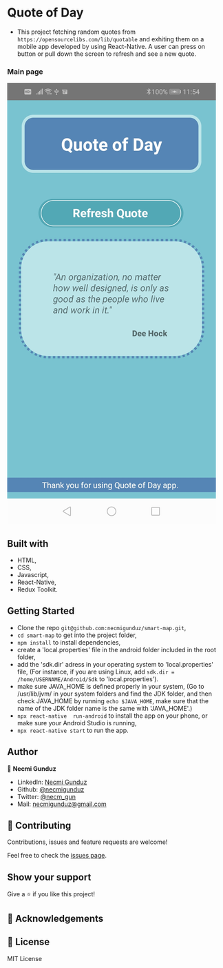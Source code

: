 # Quote of Day

- This project fetching random quotes from `https://opensourcelibs.com/lib/quotable` and exhiting them on a mobile app developed by using React-Native. A user can press on button or pull down the screen to refresh and see a new quote.

### Main page

![Photo](https://github.com/necmigunduz/smart-map/blob/master/assets/screenshot.jpeg)

## Built with

- HTML,
- CSS,
- Javascript,
- React-Native,
- Redux Toolkit.

## Getting Started

- Clone the repo `git@github.com:necmigunduz/smart-map.git`,
- `cd smart-map` to get into the project folder,
- `npm install` to install dependencies,
- create a 'local.properties' file in the android folder included in the root folder,
- add the 'sdk.dir' adress in your operating system to 'local.properties' file,
  (For instance, if you are using Linux, add `sdk.dir = /home/USERNAME/Android/Sdk` to 'local.properties').
- make sure JAVA_HOME is defined properly in your system, 
  (Go to /usr/lib/jvm/ in your system folders and find the JDK folder, and then check JAVA_HOME by running `echo $JAVA_HOME`, make sure that the name of the JDK folder name is the same with 'JAVA_HOME'.)
- `npx react-native  run-android` to install the app on your phone, or make sure your Android   Studio is running,
- `npx react-native start` to run the app.


## Author
👤 **Necmi Gunduz**

- LinkedIn: [Necmi Gunduz](https://www.linkedin.com/in/necmigunduz/)
- Github: [@necmigunduz](https://github.com/necmigunduz/)
- Twitter: [@necm_gun](https://twitter.com/necm_gun)
- Mail: [necmigunduz@gmail.com](necmigunduz@gmail.com)

## 🤝 Contributing

Contributions, issues and feature requests are welcome!

Feel free to check the [issues page](issues/).

## Show your support

Give a ⭐️ if you like this project!

## 👏 Acknowledgements


## 📝 License

MIT License